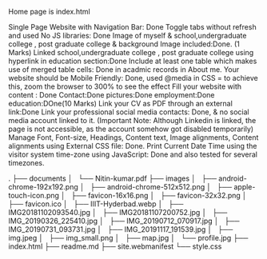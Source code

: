 Home page is index.html


Single Page Website with Navigation Bar: Done
Toggle tabs without refresh and used No JS libraries: Done
Image of myself & school,undergraduate college , post graduate college & background Image included:Done. (1 Marks)
Linked school,undergraduate college , post graduate college using hyperlink in education section:Done
Include at least one table which makes use of merged table cells: Done in acadmic records in About me.
Your website should be Mobile Friendly: Done, used @media in CSS = to achieve this, zoom the browser to 300% to see the effect
Fill your website with content : Done
Contact:Done
pictures:Done 
employment:Done
education:DOne(10 Marks)
Link your CV as PDF through an external link:Done
Link your professional social media contacts: Done, & no social media account linked to it.
(Important Note: Although Linkedin is linked, the page is not accessible, as the account somehow got disabled temporarily)
Manage Font, Font-size, Headings, Content text, Image alignments, Content alignments using External CSS file: Done.
Print Current Date Time using the visitor system time-zone using JavaScript: Done and also tested for several timezones.



.
├── documents
│   └── Nitin-kumar.pdf
├── images
│   ├── android-chrome-192x192.png
│   ├── android-chrome-512x512.png
│   ├── apple-touch-icon.png
│   ├── favicon-16x16.png
│   ├── favicon-32x32.png
│   ├── favicon.ico
│   ├── IIIT-Hyderbad.webp
│   ├── IMG20181102093540.jpg
│   ├── IMG20181107200752.jpg
│   ├── IMG_20190326_225410.jpg
│   ├── IMG_20190712_070917.jpg
│   ├── IMG_20190731_093731.jpg
│   ├── IMG_20191117_191539.jpg
│   ├── img.jpeg
│   ├── img_small.png
│   ├── map.jpg
│   └── profile.jpg
├── index.html
├── readme.md
├── site.webmanifest
└── style.css